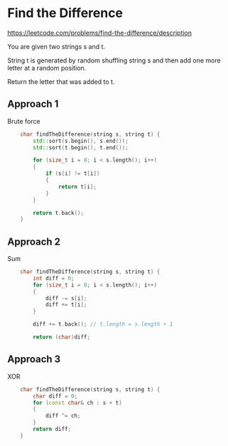 # Find the Difference

https://leetcode.com/problems/find-the-difference/description

You are given two strings s and t.

String t is generated by random shuffling string s and then add one more letter at a random position.

Return the letter that was added to t.

## Approach 1

Brute force

``` C++
    char findTheDifference(string s, string t) {
        std::sort(s.begin(), s.end());
        std::sort(t.begin(), t.end());

        for (size_t i = 0; i < s.length(); i++)
        {
            if (s[i] != t[i])
            {
                return t[i];
            }
        }

        return t.back();
    }
```

## Approach 2

Sum

``` C++
    char findTheDifference(string s, string t) {
        int diff = 0;
        for (size_t i = 0; i < s.length(); i++)
        {
            diff -= s[i];
            diff += t[i];
        }

        diff += t.back(); // t.length = s.length + 1

        return (char)diff;
```

## Approach 3
XOR

``` C++
    char findTheDifference(string s, string t) {
        char diff = 0;
        for (const char& ch : s + t)
        {
            diff ^= ch;
        }
        return diff;
    }
```
